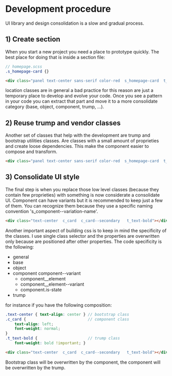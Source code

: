 # Development procedure

UI library and design consolidation is a slow and gradual process.

## 1) Create section
When you start a new project you need a place to prototype quickly.
The best place for doing that is inside a section file:
```scss
// homepage.scss
.s_homepage-card {}
```
```html
<div class="panel text-center sans-serif color-red  s_homepage-card  t_text-bold"></div> // use section classes to prototype quickly
```
location classes are in general a bad practice for this reason are just a temporary place to develop and evolve your code. Once you see a pattern in your code you can extract that part and move it to a more consolidate category (base, object, component, trump, ...).

## 2) Reuse trump and vendor classes
Another set of classes that help with the development are trump and bootstrap utilities classes. Are classes with a small amount of proprieties and create loose dependencies. This make the component easier to compose and transform.
```html
<div class="panel text-center sans-serif color-red  s_homepage-card  t_text-bold"></div> // use trump and bootstrap classes
```

## 3) Consolidate UI style
The final step is when you replace those low level classes (because they contain few proprieties) with something is now considerate a consolidate UI. Component can have variants but it is recommended to keep just a few of them. You can recognize them because they use a specific naming convention 's_component--variation-name'.
```html
<div class="text-center  c_card  c_card--secondary   t_text-bold"></div> // consolidate component
```

Another important aspect of building css is to keep in mind the specificity of the classes.
I use single class selector and the properties are overwritten only because are positioned after other properties.
The code specificity is the following:


* general
* base
* object
* component
  component--variant
    - component__element
    - component__element--variant
    - component.is-state
* trump

for instance if you have the following composition:
```scss
.text-center { text-align: center } // bootstrap class
.c_card {                           // component class
    text-align: left;
    font-weight: normal;
}
.t_text-bold {                      // trump class
    font-weight: bold !important; }
```
```html
<div class="text-center  c_card  c_card--secondary   t_text-bold"></div> // consolidate component
```
Bootstrap class will be overwritten by the component,
the component will be overwritten by the trump.